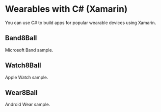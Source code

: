 Wearables with C# (Xamarin)
============================

You can use C# to build apps for popular wearable devices using Xamarin.


Band8Ball
---------

Microsoft Band sample.

Watch8Ball
----------

Apple Watch sample.

Wear8Ball
---------

Android Wear sample.